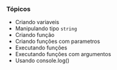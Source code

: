 ### Tópicos
- Criando variaveis
- Manipulando tipo `string`
- Criando função
- Criando funções com parametros
- Executando funções
- Executando funções com argumentos
- Usando console.log()